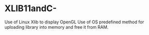 # XLIB11andC-
Use of Linux Xlib to display OpenGL
Use of OS predefined method for uploading library into memory and free it from RAM. 
